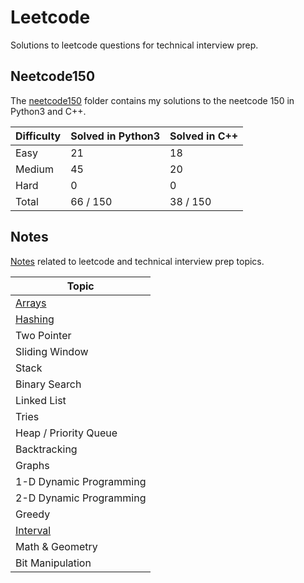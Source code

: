 # Leetcode

Solutions to leetcode questions for technical interview prep.

## Neetcode150

The [neetcode150](./neetcode150/) folder contains my solutions to the neetcode 150 in Python3 and C++.

| Difficulty | Solved in Python3 | Solved in C++
|------------|-------------------|---------------
| Easy       | 21                | 18
| Medium     | 45                | 20
| Hard       | 0                 | 0 
| Total      | 66 / 150          | 38 / 150

## Notes

[Notes](./notes) related to leetcode and technical interview prep topics.

| Topic |
|------------------------
| [Arrays](./topics/arrays.md)
| [Hashing](./topics/hashing.md)
| Two Pointer
| Sliding Window
| Stack
| Binary Search
| Linked List
| Tries
| Heap / Priority Queue 
| Backtracking
| Graphs
| 1-D Dynamic Programming
| 2-D Dynamic Programming
| Greedy
| [Interval](./topics/intervals.md)
| Math & Geometry
| Bit Manipulation
